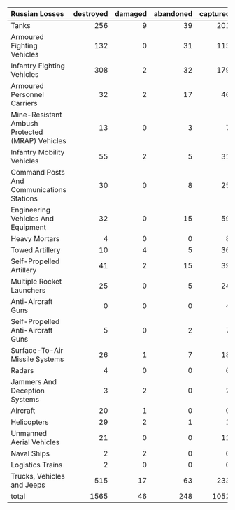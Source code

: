| Russian Losses                                   |   destroyed |   damaged |   abandoned |   captured |   total |
|:-------------------------------------------------|------------:|----------:|------------:|-----------:|--------:|
| Tanks                                            |         256 |         9 |          39 |        201 |     505 |
| Armoured Fighting Vehicles                       |         132 |         0 |          31 |        115 |     278 |
| Infantry Fighting Vehicles                       |         308 |         2 |          32 |        179 |     521 |
| Armoured Personnel Carriers                      |          32 |         2 |          17 |         46 |      97 |
| Mine-Resistant Ambush Protected  (MRAP) Vehicles |          13 |         0 |           3 |          7 |      23 |
| Infantry Mobility Vehicles                       |          55 |         2 |           5 |         31 |      93 |
| Command Posts And Communications Stations        |          30 |         0 |           8 |         25 |      63 |
| Engineering Vehicles And Equipment               |          32 |         0 |          15 |         59 |     106 |
| Heavy Mortars                                    |           4 |         0 |           0 |          8 |      12 |
| Towed Artillery                                  |          10 |         4 |           5 |         36 |      55 |
| Self-Propelled Artillery                         |          41 |         2 |          15 |         39 |      97 |
| Multiple Rocket Launchers                        |          25 |         0 |           5 |         24 |      54 |
| Anti-Aircraft Guns                               |           0 |         0 |           0 |          4 |       4 |
| Self-Propelled Anti-Aircraft Guns                |           5 |         0 |           2 |          7 |      14 |
| Surface-To-Air Missile Systems                   |          26 |         1 |           7 |         18 |      52 |
| Radars                                           |           4 |         0 |           0 |          6 |      10 |
| Jammers And Deception Systems                    |           3 |         2 |           0 |          2 |       7 |
| Aircraft                                         |          20 |         1 |           0 |          0 |      21 |
| Helicopters                                      |          29 |         2 |           1 |          1 |      33 |
| Unmanned Aerial Vehicles                         |          21 |         0 |           0 |         11 |      32 |
| Naval Ships                                      |           2 |         2 |           0 |          0 |       4 |
| Logistics Trains                                 |           2 |         0 |           0 |          0 |       2 |
| Trucks, Vehicles and Jeeps                       |         515 |        17 |          63 |        233 |     828 |
| total                                            |        1565 |        46 |         248 |       1052 |    2911 |